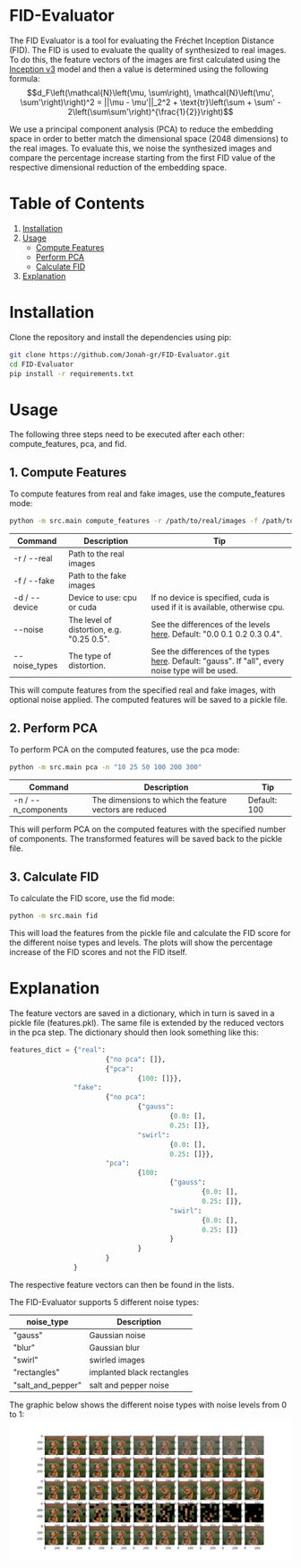 # FID-Evaluator
The FID Evaluator is a tool for evaluating the Fréchet Inception Distance (FID). The FID is used to evaluate the quality of synthesized to real images. 
To do this, the feature vectors of the images are first calculated using the [Inception v3](https://en.wikipedia.org/wiki/Inceptionv3) model and then a value is determined using the following formula:
$$d_F\left(\mathcal{N}\left(\mu, \sum\right), \mathcal{N}\left(\mu', \sum'\right)\right)^2 = ||\mu - \mu'||_2^2 + \text{tr}\left(\sum + \sum' - 2\left(\sum\sum'\right)^{\frac{1}{2}}\right)$$

We use a principal component analysis (PCA) to reduce the embedding space in order to better match the dimensional space (2048 dimensions) to the real images.
To evaluate this, we noise the synthesized images and compare the percentage increase starting from the first FID value of the respective dimensional reduction of the embedding space.

# Table of Contents
1. [Installation](#installation)
2. [Usage](#usage)
    - [Compute Features](#1-compute-features)
    - [Perform PCA](#2-perform-pca)
    - [Calculate FID](#3-calculate-fid)
3. [Explanation](#explanation)


# Installation
Clone the repository and install the dependencies using pip:

```bash
git clone https://github.com/Jonah-gr/FID-Evaluator.git
cd FID-Evaluator
pip install -r requirements.txt
```

# Usage
The following three steps need to be executed after each other: compute_features, pca, and fid.


## 1. Compute Features

To compute features from real and fake images, use the compute_features mode:

```bash
python -m src.main compute_features -r /path/to/real/images -f /path/to/fake/images --noise "0.25 0.5" --noise_types all
```

| Command | Description | Tip |
| --- | --- | --- |
| -r / --real | Path to the real images | |
| -f / --fake | Path to the fake images | |
| -d / --device | Device to use: cpu or cuda | If no device is specified, cuda is used if it is available, otherwise cpu. |
| --noise | The level of distortion, e.g. "0.25 0.5". | See the differences of the levels [here](#explanation). Default: "0.0 0.1 0.2 0.3 0.4". |
| --noise_types | The type of distortion. | See the differences of the types [here](#explanation). Default: "gauss". If "all", every noise type will be used. |

This will compute features from the specified real and fake images, with optional noise applied. The computed features will be saved to a pickle file.


## 2. Perform PCA

To perform PCA on the computed features, use the pca mode:

```bash
python -m src.main pca -n "10 25 50 100 200 300"
```

| Command | Description | Tip |
| --- | --- | --- |
| -n / --n_components | The dimensions to which the feature vectors are reduced | Default: 100 |

This will perform PCA on the computed features with the specified number of components. The transformed features will be saved back to the pickle file.

## 3. Calculate FID
   
To calculate the FID score, use the fid mode:


```bash
python -m src.main fid
```

This will load the features from the pickle file and calculate the FID score for the different noise types and levels. 
The plots will show the percentage increase of the FID scores and not the FID itself.


# Explanation

The feature vectors are saved in a dictionary, which in turn is saved in a pickle file (features.pkl). The same file is extended by the reduced vectors in the pca step. The dictionary should then look something like this:

```python
features_dict = {"real":
                        {"no pca": []},
                        {"pca": 
                                {100: []}},
                "fake": 
                        {"no pca": 
                                {"gauss": 
                                        {0.0: [],
                                        0.25: []},
                                "swirl": 
                                        {0.0: [],
                                        0.25: []}},
                        "pca": 
                                {100:
                                        {"gauss": 
                                                {0.0: [],
                                                0.25: []},
                                        "swirl": 
                                                {0.0: [],
                                                0.25: []}
                                        }
                                }
                        }
                }
```
The respective feature vectors can then be found in the lists.

The FID-Evaluator supports 5 different noise types: 

| noise_type | Description |
| --- | --- |
| "gauss" | Gaussian noise |
| "blur" | Gaussian blur |
| "swirl" | swirled images |
| "rectangles" | implanted black rectangles |
| "salt_and_pepper" | salt and pepper noise |

The graphic below shows the different noise types with noise levels from 0 to 1:
![Figure 1](/public/Figure_1.png)
